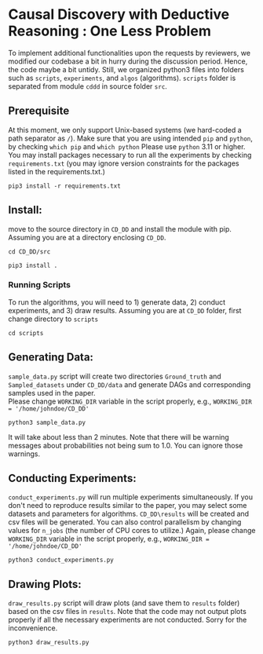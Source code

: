 # Causal Discovery with Deductive Reasoning : One Less Problem

To implement additional functionalities upon the requests by reviewers,
we modified our codebase a bit in hurry during the discussion period.
Hence, the code maybe a bit untidy. Still, we organized python3 files into folders such as `scripts`, `experiments`, and `algos` (algorithms).
`scripts` folder is separated from module `cddd` in source folder `src`.

## Prerequisite

At this moment, we only support Unix-based systems (we hard-coded a path separator as `/`).
Make sure that you are using intended `pip` and `python`, by checking `which pip` and `which python`
Please use `python` 3.11 or higher. You may install packages necessary to run all the experiments by checking `requirements.txt` (you may ignore version constraints for the packages listed in the requirements.txt.)

`pip3 install -r requirements.txt`

## Install:

move to the source directory in `CD_DD` and install the module with pip.
Assuming you are at a directory enclosing `CD_DD`.

`cd CD_DD/src`

`pip3 install .`

### Running Scripts

To run the algorithms, you will need to 1) generate data, 2) conduct experiments, and 3) draw results.
Assuming you are at `CD_DD` folder, first change directory to `scripts`

`cd scripts`

## Generating Data:

`sample_data.py` script will create two directories `Ground_truth` and `Sampled_datasets` under `CD_DD/data`
and generate DAGs and corresponding samples used in the paper.   
Please change `WORKING_DIR` variable in the script properly, e.g., `WORKING_DIR = '/home/johndoe/CD_DD'`

`python3 sample_data.py`

It will take about less than 2 minutes. Note that there will be warning messages about probabilities not being sum to 1.0. You can ignore those warnings.  

## Conducting Experiments:

`conduct_experiments.py` will run multiple experiments simultaneously.
If you don't need to reproduce results similar to the paper, you may select some datasets and parameters for algorithms.
`CD_DD\results` will be created and csv files will be generated. You can also control parallelism by changing values for `n_jobs` (the number of CPU cores to utilize.)
Again, please change `WORKING_DIR` variable in the script properly, e.g., `WORKING_DIR = '/home/johndoe/CD_DD'`

`python3 conduct_experiments.py`

## Drawing Plots:

`draw_results.py` script will draw plots (and save them to `results` folder) based on the csv files in `results`.
Note that the code may not output plots properly if all the necessary experiments are not conducted. Sorry for the inconvenience.

`python3 draw_results.py`


